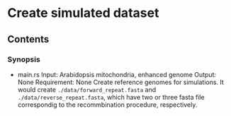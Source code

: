 # Create simulated dataset


## Contents


### Synopsis


- main.rs
Input: Arabidopsis mitochondria, enhanced genome<FASTA>
Output: None
Requirement: None
Create reference genomes for simulations. It would create `./data/forward_repeat.fasta` and `./data/reverse_repeat.fasta`, which have two or three fasta file correspondig to the recommbination procedure, respectively.

